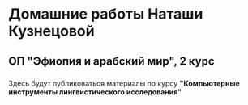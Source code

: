 # Домашние работы Наташи Кузнецовой
## ОП "Эфиопия и арабский мир", 2 курс
### 

Здесь будут публиковаться материалы по курсу **"Компьютерные инструменты лингвистического исследования"**



